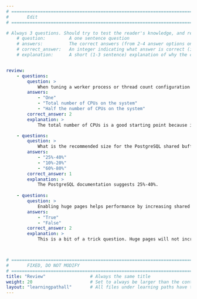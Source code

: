 ```yaml
---
# ================================================================================
#       Edit
# ================================================================================

# Always 3 questions. Should try to test the reader's knowledge, and reinforce the key points you want them to remember.
    # question:         A one sentence question
    # answers:          The correct answers (from 2-4 answer options only). Should be surrounded by quotes.
    # correct_answer:   An integer indicating what answer is correct (index starts from 0)
    # explanation:      A short (1-3 sentence) explanation of why the correct answer is correct. Can add additional context if desired


review:
    - questions:
        question: >
            When tuning a worker process or thread count configuration parameter. What can often be a good starting value?
        answers:
            - "One"
            - "Total number of CPUs on the system"
            - "Half the number of CPUs on the system"
        correct_answer: 2                     
        explanation: >
            The total number of CPUs is a good starting point because it can ensure we are using all compute resources on the system. 

    - questions:
        question: >
            What is the recommended size for the PostgreSQL shared buffer?
        answers:
            - "25%-40%"
            - "10%-20%"
            - "60%-80%"
        correct_answer: 1
        explanation: >
            The PostgreSQL documentation suggests 25%-40%.
               
    - questions:
        question: >
            Enabling huge pages helps performance by increasing shared buffer hit rate.
        answers:
            - "True"
            - "False"
        correct_answer: 2
        explanation: >
            This is a bit of a trick question. Huge pages will not increase or decrease the shared buffer hit rate. It does reduce how often physical memory will need to be unmapped/mapped to virtual memory pages.



# ================================================================================
#       FIXED, DO NOT MODIFY
# ================================================================================
title: "Review"                 # Always the same title
weight: 20                      # Set to always be larger than the content in this path
layout: "learningpathall"       # All files under learning paths have this same wrapper
---
```

